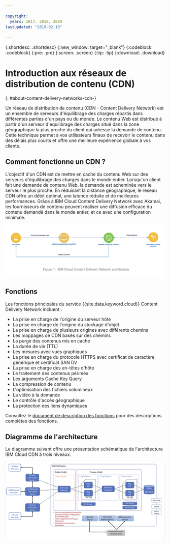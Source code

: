 ```yaml
---

copyright:
  years: 2017, 2018, 2019
lastupdated: "2019-02-19"

---
```


{:shortdesc: .shortdesc}
{:new_window: target="_blank"}
{:codeblock: .codeblock}
{:pre: .pre}
{:screen: .screen}
{:tip: .tip}
{:download: .download}

# Introduction aux réseaux de distribution de contenu (CDN)
{: #about-content-delivery-networks-cdn-}

Un réseau de distribution de contenu (CDN - Content Delivery Network) est un ensemble de serveurs d'équilibrage des charges répartis dans différentes parties d'un pays ou du monde. Le contenu Web est distribué à partir d'un serveur d'équilibrage des charges situé dans la zone géographique la plus proche du client qui adresse la demande de contenu. Cette technique permet à vos utilisateurs finaux de recevoir le contenu dans des délais plus courts et offre une meilleure expérience globale à vos clients.

## Comment fonctionne un CDN ?

L'objectif d'un CDN est de mettre en cache du contenu Web sur des serveurs d'équilibrage des charges dans le monde entier. Lorsqu'un client fait une demande de contenu Web, la demande est acheminée vers le serveur le plus proche. En réduisant la distance géographique, le réseau CDN offre un débit optimal, une latence réduite et de meilleures performances. Grâce à IBM Cloud Content Delivery Network avec Akamai, les fournisseurs de contenu peuvent réaliser une diffusion efficace du contenu demandé dans le monde entier, et ce avec une configuration minimale.

![Diagramme CDN de niveau supérieur](images/high-level-cdn-diagram.png)

## Fonctions

Les fonctions principales du service {{site.data.keyword.cloud}} Content Delivery Network incluent :
  * La prise en charge de l'origine du serveur hôte
  * La prise en charge de l'origine du stockage d'objet
  * La prise en charge de plusieurs origines avec différents chemins
  * Les mappages de CDN basés sur des chemins
  * La purge des contenus mis en cache
  * La durée de vie (TTL)
  * Les mesures avec vues graphiques
  * La prise en charge du protocole HTTPS avec certificat de caractère générique et certificat SAN DV
  * La prise en charge des en-têtes d'hôte
  * Le traitement des contenus périmés
  * Les arguments Cache Key Query
  * La compression de contenu
  * L'optimisation des fichiers volumineux
  * La vidéo à la demande
  * Le contrôle d'accès géographique
  * La protection des liens dynamiques

Consultez le [document de description des fonctions](/docs/infrastructure/CDN/feature-descriptions.html#feature-descriptions) pour des descriptions complètes des fonctions.

## Diagramme de l'architecture

Le diagramme suivant offre une présentation schématique de l'architecture IBM Cloud CDN à trois niveaux.

![Diagramme de l'architecture](images/3-tier-architecture.png)
